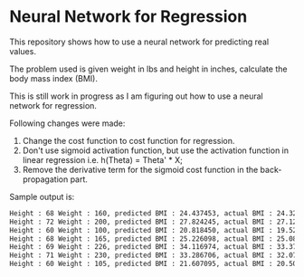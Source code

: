 Neural Network for Regression
=============================

This repository shows how to use a neural network for predicting real values.

The problem used is given weight in lbs and height in inches, calculate the body mass index (BMI).

This is still work in progress as I am figuring out how to use a neural network for regression.

Following changes were made:

1. Change the cost function to cost function for regression.
2. Don't use sigmoid activation function, but use the activation function in linear regression i.e. h(Theta) = Theta' * X;
3. Remove the derivative term for the sigmoid cost function in the back-propagation part.

Sample output is:

```cmd
Height : 68 Weight : 160, predicted BMI : 24.437453, actual BMI : 24.325260
Height : 72 Weight : 200, predicted BMI : 27.824245, actual BMI : 27.121914
Height : 60 Weight : 100, predicted BMI : 20.818450, actual BMI : 19.527778
Height : 68 Weight : 165, predicted BMI : 25.226098, actual BMI : 25.085424
Height : 69 Weight : 226, predicted BMI : 34.116974, actual BMI : 33.370720
Height : 71 Weight : 230, predicted BMI : 33.286706, actual BMI : 32.074985
Height : 60 Weight : 105, predicted BMI : 21.607095, actual BMI : 20.504167
```